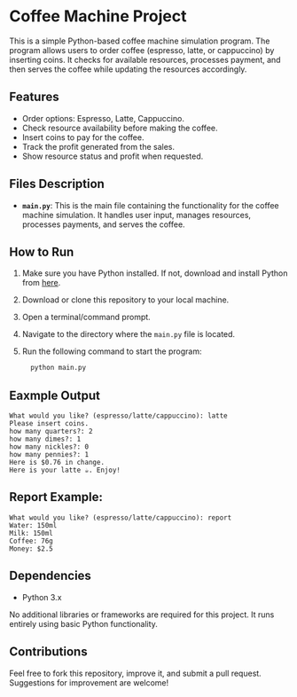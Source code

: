 # Coffee Machine Project

This is a simple Python-based coffee machine simulation program. The program allows users to order coffee (espresso, latte, or cappuccino) by inserting coins. It checks for available resources, processes payment, and then serves the coffee while updating the resources accordingly.

## Features

- Order options: Espresso, Latte, Cappuccino.
- Check resource availability before making the coffee.
- Insert coins to pay for the coffee.
- Track the profit generated from the sales.
- Show resource status and profit when requested.

## Files Description

- **`main.py`**: This is the main file containing the functionality for the coffee machine simulation. It handles user input, manages resources, processes payments, and serves the coffee.

## How to Run

1. Make sure you have Python installed. If not, download and install Python from [here](https://www.python.org/downloads/).
2. Download or clone this repository to your local machine.
3. Open a terminal/command prompt.
4. Navigate to the directory where the `main.py` file is located.
5. Run the following command to start the program:

    ```bash
      python main.py

## Eaxmple Output

    What would you like? (espresso/latte/cappuccino): latte
    Please insert coins.
    how many quarters?: 2
    how many dimes?: 1
    how many nickles?: 0
    how many pennies?: 1
    Here is $0.76 in change.
    Here is your latte ☕️. Enjoy!

## Report Example:

    What would you like? (espresso/latte/cappuccino): report
    Water: 150ml
    Milk: 150ml
    Coffee: 76g
    Money: $2.5


## Dependencies

- Python 3.x

No additional libraries or frameworks are required for this project. It runs entirely using basic Python functionality.

## Contributions

Feel free to fork this repository, improve it, and submit a pull request. Suggestions for improvement are welcome!


